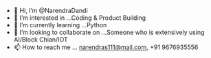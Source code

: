 - 👋 Hi, I’m @NarendraDandi
- 👀 I’m interested in ...Coding & Product Building
- 🌱 I’m currently learning ...Python
- 💞️ I’m looking to collaborate on ...Someone who is extensively using AI/Block Chian/IOT
- 📫 How to reach me ... narendras111@mail.com, +91 9676935556

<!---
NarendraDandi/NarendraDandi is a ✨ special ✨ repository because its `README.md` (this file) appears on your GitHub profile.
You can click the Preview link to take a look at your changes.
--->

